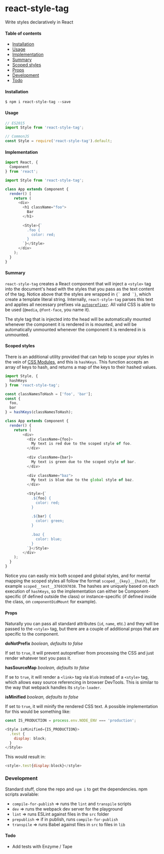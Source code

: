 # react-style-tag

Write styles declaratively in React

#### Table of contents
* [Installation](#installation)
* [Usage](#usage)
* [Implementation](#implementation)
* [Summary](#summary)
* [Scoped styles](#scoped-styles)
* [Props](#props)
* [Development](#development)
* [Todo](#todo)

#### Installation

```
$ npm i react-style-tag --save
```

#### Usage

```javascript
// ES2015
import Style from 'react-style-tag';

// CommonJS
const Style = require('react-style-tag').default;
```

#### Implementation

```javascript
import React, {
  Component
} from 'react';

import Style from 'react-style-tag';

class App extends Component {
  render() [
    return (
      <div>
        <h1 className="foo">
          Bar
        </h1>
        
        <Style>{`
          .foo {
            color: red;
          }
        `}</Style>
      </div>
    );
  }
}
```

#### Summary

`react-style-tag` creates a React component that will inject a `<style>` tag into the document's head with the styles that you pass as the text content of the tag. Notice above that the styles are wrapped in ``{` ``and`` `}``, which create a template literal string. Internally, `react-style-tag` parses this text and applies all necessary prefixes via [`autoprefixer`](https://github.com/postcss/autoprefixer). All valid CSS is able to be used (`@media`, `@font-face`, you name it).

The style tag that is injected into the head will be automatically mounted whenever the component it is rendered in is mounted, and will be automatically unmounted whenever the component it is rendered in is unmounted.

#### Scoped styles

There is an additional utility provided that can help to scope your styles in the vein of [CSS Modules](https://github.com/css-modules/css-modules), and this is `hashKeys`. This function accepts an array of keys to hash, and returns a map of the keys to their hashed values.

```javascript
import Style, {
  hashKeys
} from 'react-style-tag';

const classNamesToHash = ['foo', 'bar'];
const {
  foo,
  bar
} = hashKeys(classNamesToHash);

class App extends Component {
  render() {
    return (
        <div>
          <div className={foo}>
            My text is red due to the scoped style of foo.
          </div>
          
          <div className={bar}>
            My text is green due to the scoped style of bar.
          </div>
          
          <div className="baz">
            My text is blue due to the global style of baz.
          </div>
          
          <Style>{`
            .${foo} {
              color: red;
            }
            
            .${bar} {
              color: green;
            }
            
            .baz {
              color: blue;
            }
          `}</Style>
        </div>
    );
  }
}
```

Notice you can easily mix both scoped and global styles, and for mental mapping the scoped styles all follow the format `scoped__{key}__{hash}`, for example `scoped__test__3769397038`. The hashes are uniquely based on each execution of `hashKeys`, so the implementation can either be Component-specific (if defined outside the class) or instance-specific (if defined inside the class, on `componentDidMount` for example).

#### Props

Naturally you can pass all standard attributes (`id`, `name`, etc.) and they will be passed to the `<style>` tag, but there are a couple of additional props that are specific to the component.

**doNotPrefix** *boolean, defaults to false*

If set to `true`, it will prevent autoprefixer from processing the CSS and just render whatever text you pass it.

**hasSourceMap** *boolean, defaults to false*

If se to `true`, it will render a `<link>` tag via `Blob` instead of a `<style>` tag, which allows easy source referencing in browser DevTools. This is similar to the way that webpack handles its `style-loader`.

**isMinified** *boolean, defaults to false*

If set to `true`, it will minify the rendered CSS text. A possible implementation for this would be something like:

```javascript
const IS_PRODUCTION = process.env.NODE_ENV === 'production';

<Style isMinified={IS_PRODUCTION}>
  .test {
    display: block;
  }
</Style>
```

This would result in:

```javascript
<style>.test{display:block}</style>
```

### Development

Standard stuff, clone the repo and `npm i` to get the dependencies. npm scripts available:
* `compile-for-publish` => runs the `lint` and `transpile` scripts
* `dev` => runs the webpack dev server for the playground
* `lint` => runs ESLint against files in the `src` folder
* `prepublish` => if in publish, runs `compile-for-publish`
* `transpile` => runs Babel against files in `src` to files in `lib`

#### Todo
* Add tests with Enzyme / Tape
